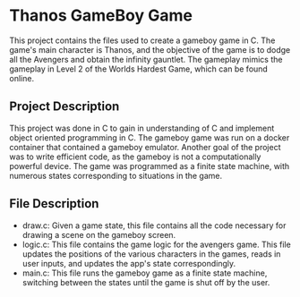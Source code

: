 # Thanos GameBoy Game
This project contains the files used to create a gameboy game in C. The game's main character is Thanos, and the objective of the game is to dodge all the Avengers and obtain the infinity gauntlet. The gameplay mimics the gameplay in Level 2 of the Worlds Hardest Game, which can be found online. 

## Project Description
This project was done in C to gain in understanding of C and implement object oriented programming in C. The gameboy game was run on a docker container that contained a gameboy emulator. Another goal of the project was to write efficient code, as the gameboy is not a computationally powerful device. The game was programmed as a finite state machine, with numerous states corresponding to situations in the game. 

## File Description
- draw.c: Given a game state, this file contains all the code necessary for drawing a scene on the gameboy screen. 
- logic.c: This file contains the game logic for the avengers game. This file updates the positions of the various characters in the games, reads in user inputs, and updates the app's state correspondingly.
- main.c: This file runs the gameboy game as a finite state machine, switching between the states until the game is shut off by the user. 